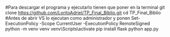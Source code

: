 #Para descargar el programa y ejecutarlo tienen que poner en la terminal
git clone https://github.com/LoritoAdriel/TP_Final_Biblio.git
cd TP_Final_Biblio
#Antes de abrir VS lo ejecutan como administrador y ponen
Set-ExecutionPolicy -Scope CurrentUser -ExecutionPolicy RemoteSigned
python -m venv venv
venv\Scripts\activate
pip install flask
python app.py
